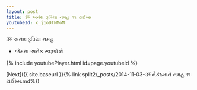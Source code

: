 ```yaml
---
layout: post
title: ૐ અનંથ રૂપિયા નમહ ૧૧ ટાઈમ્સ
youtubeId: x_j1oDTNMoM
---
```

 
 
 ૐ અનંથ રૂપિયા નમહ  
 
 -  જેમના અનેક સ્વરૂપો છે 
 
  
 
  
 
 
 
 
 
 


{% include youtubePlayer.html id=page.youtubeId %}
 
[Next]({{ site.baseurl }}{% link  split2/_posts/2014-11-03-ૐ નૈકંઠમાને નમહ ૧૧ ટાઈમ્સ.md%})
 
